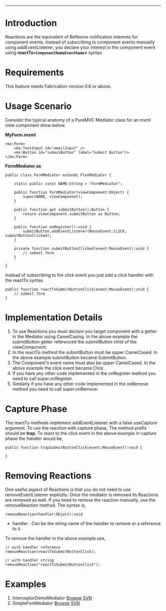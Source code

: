 


---


# Introduction #
Reactions are the equivalent of Reflexive notification interests for component events. Instead of subscribing to component events manually using addEventListener, you declare your interest in the component event using **reactTo`<ComponentNameEventName`>** syntax.

# Requirements #
This feature needs Fabrication version 0.6 or above.

# Usage Scenario #
Consider the typical anatomy of a PureMVC Mediator class for an mxml view component show below.

**MyForm.mxml**
```
<mx:Form>
	<mx:TextInput id="emailInput" />
	<mx:Button id="submitButton" label="Submit Button"/>
</mx:Form>
```

**FormMediator.as**
```
public class FormMediator extends FlexMediator {

	static public const NAME:String = "FormMediator";

	public function FormMediator(viewComponent:Object) {
		super(NAME, viewComponent);
	}

	public function get submitButton():Button {
		return viewComponent.submitButton as Button;
	}

	public function onRegister():void {
		submitButton.addEventListener(MouseEvent.CLICK, submitButtonClicked);
	}

	private function submitButtonClicked(event:MouseEvent):void {
		// submit form
	}

}

```

Instead of subscribing to the click event you just add a click handler with the reactTo syntax.

```
public function reactToSubmitButtonClick(event:MouseEvent):void {
	// submit form
}
```

# Implementation Details #

  1. To use Reactions you must declare you target component with a getter in the Mediator using CamelCasing. In the above example the submitButton getter referenced the submitButton child of the viewComponent.
  1. In the reactTo method the submitButton must be upper CamelCased. In the above example submitButton became SubmitButton.
  1. The Component's event name must also be upper CamelCased. In the above example the click event became Click.
  1. If you have any other code implemented in the onRegister method you need to call super.onRegister.
  1. Similarly if you have any other code implemented in the onRemove method you need to call super.onRemove.

# Capture Phase #
The reactTo methods implement addEventListener with a false useCapture argument. To use the reaction with capture phase, The method prefix should be **trap**. To react to the click event in the above example in capture phase the handler would be,

```
public function trapSubmitButtonClick(event:MouseEvent):void {

}
```

# Removing Reactions #
One useful aspect of Reactions is that you do not need to use removeEventListener explicitly. Once the mediator is removed its Reactions are removed as well. If you need to remove the reaction manually, use the removeReaction method. The syntax is,

```
removeReaction(handler:Object):void
```
  * handler : Can be the string name of the handler to remove or a reference to it.

To remove the handler in the above example use,

```
// with handler reference
removeReaction(reactToSubmitButtonClick);

// with handler string
removeReaction("reactToSubmitButtonClick");
```

# Examples #
  1. InterceptorDemoMediator [Browse](http://code.google.com/p/fabrication/source/browse/examples/interceptor_demo/src/main/flex/view/InterceptorDemoMediator.as) [SVN](http://fabrication.googlecode.com/svn/examples/interceptor_demo)
  1. SimpleFsmMediator [Browse](http://code.google.com/p/fabrication/source/browse/examples/simple_fsm/src/view/SimpleFsmMediator.as) [SVN](http://fabrication.googlecode.com/svn/examples/simple_fsm)